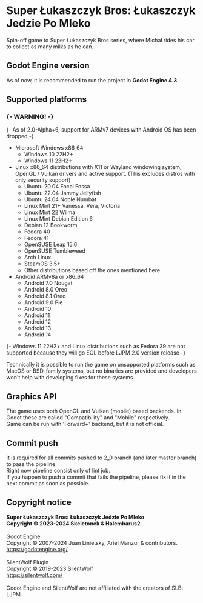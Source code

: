 # Super Łukaszczyk Bros: Łukaszczyk Jedzie Po Mleko
Spin-off game to Super Łukaszczyk Bros series, where Michał rides his car to collect as many milks as he can.

## Godot Engine version
As of now, it is recommended to run the project in **Godot Engine 4.3**

## Supported platforms

### {- WARNING! -}
{- As of 2.0-Alpha+6, support for ARMv7 devices with Android OS has been dropped -}

- Microsoft Windows x86_64
  - Windows 10 22H2+
  - Windows 11 23H2+
- Linux x86_64 distributions with X11 or Wayland windowing system, OpenGL / Vulkan drivers and active support. (This excludes distros with only security support)
  - Ubuntu 20.04 Focal Fossa
  - Ubuntu 22.04 Jammy Jellyfish
  - Ubuntu 24.04 Noble Numbat
  - Linux Mint 21+ Vanessa, Vera, Victoria
  - Linux Mint 22 Wilma
  - Linux Mint Debian Edition 6
  - Debian 12 Bookworm
  - Fedora 40
  - Fedora 41
  - OpenSUSE Leap 15.6
  - OpenSUSE Tumbleweed
  - Arch Linux
  - SteamOS 3.5+
  - Other distributions based off the ones mentioned here
- Android ARMv8a or x86_64
  - Android 7.0 Nougat
  - Android 8.0 Oreo
  - Android 8.1 Oreo
  - Android 9.0 Pie
  - Android 10
  - Android 11
  - Android 12
  - Android 13
  - Android 14

{- Windows 11 22H2+ and Linux distributions such as Fedora 39 are not supported because they will go EOL before LJPM 2.0 version release -}

Technically it is possible to run the game on unsupported platforms such as MacOS or BSD-family systems, but no binaries are provided and developers won't help with developing fixes for these systems.

## Graphics API
The game uses both OpenGL and Vulkan (mobile) based backends. In Godot these are called "Compatibility" and "Mobile" respectively.\
Game can be run with 'Forward+' backend, but it is not official.

## Commit push
It is required for all commits pushed to 2_0 branch (and later master branch) to pass the pipeline.\
Right now pipeline consist only of lint job.\
If you happen to push a commit that fails the pipeline, please fix it in the next commit as soon as possible.

## Copyright notice
**Super Łukaszczyk Bros: Łukaszczyk Jedzie Po Mleko**\
**Copyright © 2023-2024 Skeletonek & Halembarus2**\
\
Godot Engine\
Copyright © 2007-2024 Juan Linietsky, Ariel Manzur & contributors.\
https://godotengine.org/
\
\
SilentWolf Plugin\
Copyright © 2019-2023 SilentWolf\
https://silentwolf.com/
\
\
Godot Engine and SilentWolf are not affiliated with the creators of SLB: LJPM.
